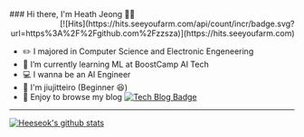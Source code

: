 <div>
  <div align=left>
  ### Hi there, I'm Heath Jeong 🙋‍♂️
  </div>

  <div align=right>
  [![Hits](https://hits.seeyoufarm.com/api/count/incr/badge.svg?url=https%3A%2F%2Fgithub.com%2Fzzsza)](https://hits.seeyoufarm.com) 
  </div>
</div>


- ✏️ I majored in Computer Science and Electronic Engeneering
- 🌱 I’m currently learning ML at BoostCamp AI Tech
- 💻 I wanna be an AI Engineer
- 🥋 I'm jiujitteiro (Beginner 😆)
- 👾 Enjoy to browse my blog [![Tech Blog Badge](http://img.shields.io/badge/-Tech%20blog-black?style=flat-square&logo=github&link=https://heeseok-jeong.github.io/)](https://heeseok-jeong.github.io/)

<hr>


[![Heeseok's github stats](https://github-readme-stats.vercel.app/api?username=heeseok-jeong&show_icons=true&theme=tokyonight)](https://github.com/anuraghazra/github-readme-stats)

